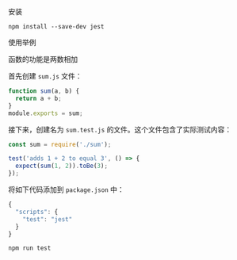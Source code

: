 安装

```
npm install --save-dev jest
```

使用举例

函数的功能是两数相加

首先创建 `sum.js` 文件：

```javascript
function sum(a, b) {
  return a + b;
}
module.exports = sum;
```

接下来，创建名为 `sum.test.js` 的文件。这个文件包含了实际测试内容：

```javascript
const sum = require('./sum');

test('adds 1 + 2 to equal 3', () => {
  expect(sum(1, 2)).toBe(3);
});
```

将如下代码添加到 `package.json` 中：

```javascript
{
  "scripts": {
    "test": "jest"
  }
}
```

```
npm run test
```

